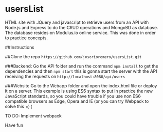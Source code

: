 # usersList
HTML site with JQuery and javascript to retrieve users from an API with Node.js and Express to do the CRUD operations and MongoBD as database. The database resides on Modulus.io online service. This was done in order to practice concepts.

##Instructions

##Clone the repo
`https://github.com/josorioromero/usersList.git`

###Backend: 
Go the API folder and run the command `npm install` to get the dependencies and then `npm start` this is gonna start the server with the API receiving the requests on `http://localhost:8080/api/users`

###Website
Go to the Webapp folder and open the index.html file or deploy it on a server. This example is using ES6 syntax to put in practice the new JavaScript standards, so you could have trouble if you use non ES6 compatible browsers as Edge, Opera and IE (or you can try Webpack to solve this =) )

TO DO:
Implement webpack

Have fun


